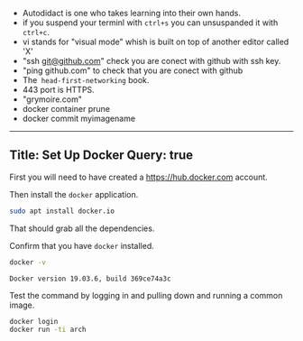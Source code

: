 * Autodidact is one who takes learning into their own hands.
* if you suspend your terminl with `ctrl+s` you can unsuspanded it with `ctrl+c`.
* vi stands for "visual mode" whish is built on top of another editor called 'X'
* "ssh git@github.com" check you are conect with github with ssh key.
* "ping github.com" to check that you are conect with github
* The` head-first-networking` book.
* 443 port is HTTPS.
* "grymoire.com"
* docker container prune
* docker commit <container-id> myimagename
---
Title: Set Up Docker
Query: true
---

First you will need to have created a <https://hub.docker.com> account.

Then install the `docker` application.

```sh
sudo apt install docker.io
```

That should grab all the dependencies.

Confirm that you have `docker` installed.

```sh
docker -v
```

```{.out}
Docker version 19.03.6, build 369ce74a3c
```


Test the command by logging in and pulling down and running a common image.

```sh
docker login
docker run -ti arch
```
